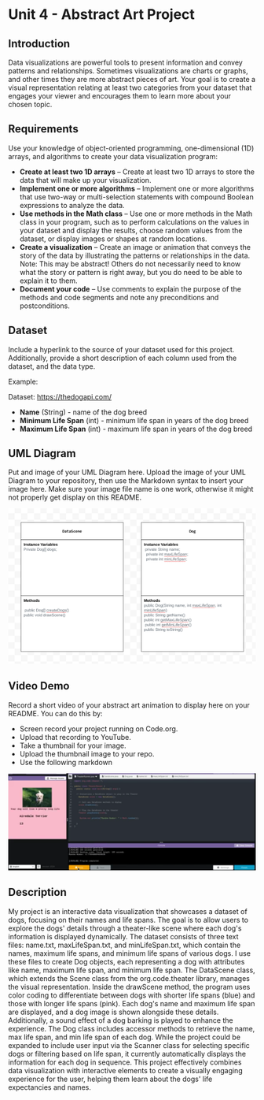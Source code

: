 # Unit 4 - Abstract Art Project

## Introduction

Data visualizations are powerful tools to present information and convey patterns and relationships. Sometimes visualizations are charts or graphs, and other times they are more abstract pieces of art. Your goal is to create a visual representation relating at least two categories from your dataset that engages your viewer and encourages them to learn more about your chosen topic.

## Requirements

Use your knowledge of object-oriented programming, one-dimensional (1D) arrays, and algorithms to create your data visualization program:

- **Create at least two 1D arrays** – Create at least two 1D arrays to store the data that will make up your visualization.
- **Implement one or more algorithms** – Implement one or more algorithms that use two-way or multi-selection statements with compound Boolean expressions to analyze the data.
- **Use methods in the Math class** – Use one or more methods in the Math class in your program, such as to perform calculations on the values in your dataset and display the results, choose random values from the dataset, or display images or shapes at random locations.
- **Create a visualization** – Create an image or animation that conveys the story of the data by illustrating the patterns or relationships in the data.
  Note: This may be abstract! Others do not necessarily need to know what the story or pattern is right away, but you do need to be able to explain it to them.
- **Document your code** – Use comments to explain the purpose of the methods and code segments and note any preconditions and postconditions.

## Dataset

Include a hyperlink to the source of your dataset used for this project. Additionally, provide a short description of each column used from the dataset, and the data type.

Example:

Dataset: https://thedogapi.com/ 

- **Name** (String) - name of the dog breed
- **Minimum Life Span** (int) - minimum life span in years of the dog breed
- **Maximum Life Span** (int) - maximum life span in years of the dog breed

## UML Diagram

Put and image of your UML Diagram here. Upload the image of your UML Diagram to your repository, then use the Markdown syntax to insert your image here. Make sure your image file name is one work, otherwise it might not properly get display on this README.

![UML Diagram for my project](UMLDiagram.png)

## Video Demo

Record a short video of your abstract art animation to display here on your README. You can do this by:

- Screen record your project running on Code.org.
- Upload that recording to YouTube.
- Take a thumbnail for your image.
- Upload the thumbnail image to your repo.
- Use the following markdown

[![Thumbnail for my projet](Thumbnail.png)]([youtube-URL-here](https://youtu.be/wXjveKVnb6k))

## Description

My project is an interactive data visualization that showcases a dataset of dogs, focusing on their names and life spans. The goal is to allow users to explore the dogs' details through a theater-like scene where each dog's information is displayed dynamically. The dataset consists of three text files: name.txt, maxLifeSpan.txt, and minLifeSpan.txt, which contain the names, maximum life spans, and minimum life spans of various dogs. I use these files to create Dog objects, each representing a dog with attributes like name, maximum life span, and minimum life span. The DataScene class, which extends the Scene class from the org.code.theater library, manages the visual representation. Inside the drawScene method, the program uses color coding to differentiate between dogs with shorter life spans (blue) and those with longer life spans (pink). Each dog's name and maximum life span are displayed, and a dog image is shown alongside these details. Additionally, a sound effect of a dog barking is played to enhance the experience. The Dog class includes accessor methods to retrieve the name, max life span, and min life span of each dog. While the project could be expanded to include user input via the Scanner class for selecting specific dogs or filtering based on life span, it currently automatically displays the information for each dog in sequence. This project effectively combines data visualization with interactive elements to create a visually engaging experience for the user, helping them learn about the dogs' life expectancies and names.